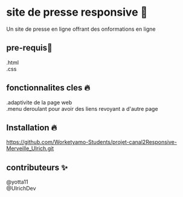 
  # site de presse responsive 📝  
   Un site de presse en ligne  offrant des onformations en ligne
  
  ## pre-requis🚀

  .html  
  .css
  
  
  ## fonctionnalites cles 🔥
.adaptivite de la page web  
.menu deroulant  pour avoir des liens revoyant a d'autre page


  ## Installation 🔥  
 https://github.com/Worketyamo-Students/projet-canal2Responsive-Merveille_Ulrich.git
      
  ## contributeurs ✨  
 @yotta11  
 @UlrichDev
 